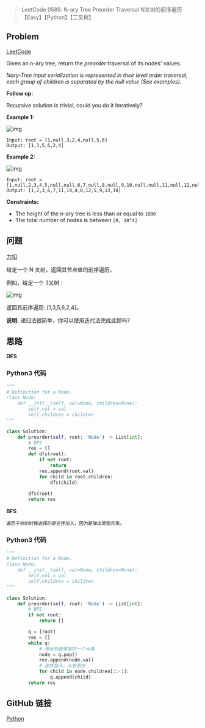 > LeetCode 0589. N-ary Tree Preorder Traversal N叉树的前序遍历【Easy】【Python】【二叉树】

## Problem

[LeetCode](https://leetcode.com/problems/n-ary-tree-preorder-traversal/)

Given an n-ary tree, return the *preorder* traversal of its nodes' values.

*Nary-Tree input serialization is represented in their level order traversal, each group of children is separated by the null value (See examples).*

**Follow up:**

Recursive solution is trivial, could you do it iteratively?

**Example 1:**

![img](https://assets.leetcode.com/uploads/2018/10/12/narytreeexample.png)

```
Input: root = [1,null,3,2,4,null,5,6]
Output: [1,3,5,6,2,4]
```

**Example 2:**

![img](https://assets.leetcode.com/uploads/2019/11/08/sample_4_964.png)

```
Input: root = [1,null,2,3,4,5,null,null,6,7,null,8,null,9,10,null,null,11,null,12,null,13,null,null,14]
Output: [1,2,3,6,7,11,14,4,8,12,5,9,13,10]
```

**Constraints:**

- The height of the n-ary tree is less than or equal to `1000`
- The total number of nodes is between `[0, 10^4]`

## 问题

[力扣](https://leetcode-cn.com/problems/n-ary-tree-preorder-traversal/)

给定一个 N 叉树，返回其节点值的前序遍历。

例如，给定一个 3叉树 :

 ![img](https://assets.leetcode.com/uploads/2018/10/12/narytreeexample.png)

返回其前序遍历: [1,3,5,6,2,4]。

**说明:** 递归法很简单，你可以使用迭代法完成此题吗?

## 思路

**DFS**

### Python3 代码

```python
"""
# Definition for a Node.
class Node:
    def __init__(self, val=None, children=None):
        self.val = val
        self.children = children
"""

class Solution:
    def preorder(self, root: 'Node') -> List[int]:
        # DFS
        res = []
        def dfs(root):
            if not root:
                return
            res.append(root.val)
            for child in root.children:
                dfs(child)
            
        dfs(root)
        return res
```

**BFS**

```
遍历子树的时候选择的是逆序加入，因为是弹出尾部元素。
```

### Python3 代码

```python
"""
# Definition for a Node.
class Node:
    def __init__(self, val=None, children=None):
        self.val = val
        self.children = children
"""

class Solution:
    def preorder(self, root: 'Node') -> List[int]:
        # BFS
        if not root:
            return []

        q = [root]
        res = []
        while q:
            # 弹出列表尾部的一个元素
            node = q.pop()
            res.append(node.val)
            # 逆序加入，从右到左
            for child in node.children[::-1]:
                q.append(child)
        return res
```

## GitHub 链接

[Python](https://github.com/Wonz5130/LeetCode-Solutions/blob/master/solutions/0589-N-ary-Tree-Preorder-Traversal/0589.py)